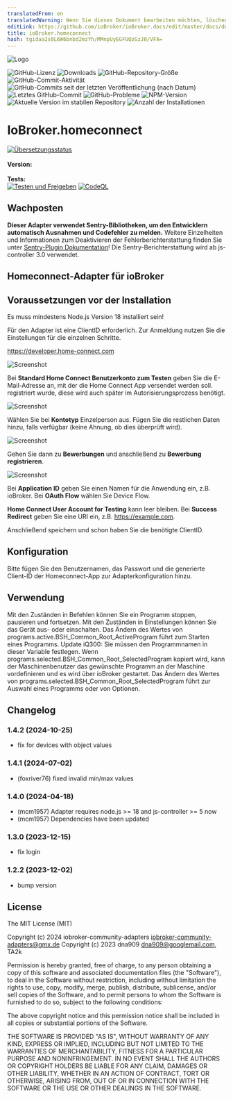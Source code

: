 ```yaml
---
translatedFrom: en
translatedWarning: Wenn Sie dieses Dokument bearbeiten möchten, löschen Sie bitte das Feld "translationsFrom". Andernfalls wird dieses Dokument automatisch erneut übersetzt
editLink: https://github.com/ioBroker/ioBroker.docs/edit/master/docs/de/adapterref/iobroker.homeconnect/README.md
title: ioBroker.homeconnect
hash: tgidaa2s0L6W6bnbd2mzYh/MMnpUyEGFUQzGzJ8/VFA=
---
```

![Logo](../../../en/adapterref/iobroker.homeconnect/admin/homeconnect.png)

![GitHub-Lizenz](https://img.shields.io/github/license/iobroker-community-adapters/ioBroker.homeconnect)
![Downloads](https://img.shields.io/npm/dm/iobroker.homeconnect.svg)
![GitHub-Repository-Größe](https://img.shields.io/github/repo-size/iobroker-community-adapters/ioBroker.homeconnect)
![GitHub-Commit-Aktivität](https://img.shields.io/github/commit-activity/m/iobroker-community-adapters/ioBroker.homeconnect)
![GitHub-Commits seit der letzten Veröffentlichung (nach Datum)](https://img.shields.io/github/commits-since/iobroker-community-adapters/ioBroker.homeconnect/latest)
![Letztes GitHub-Commit](https://img.shields.io/github/last-commit/iobroker-community-adapters/ioBroker.homeconnect)
![GitHub-Probleme](https://img.shields.io/github/issues/iobroker-community-adapters/ioBroker.homeconnect)
![NPM-Version](http://img.shields.io/npm/v/iobroker.homeconnect.svg)
![Aktuelle Version im stabilen Repository](https://iobroker.live/badges/homeconnect-stable.svg)
![Anzahl der Installationen](https://iobroker.live/badges/homeconnect-installed.svg)

# IoBroker.homeconnect
[![Übersetzungsstatus](https://weblate.iobroker.net/widgets/adapters/-/homeconnect/svg-badge.svg)](https://weblate.iobroker.net/engage/adapters/?utm_source=widget)</br> </br> **Version:** </br> </br> **Tests:** </br> [![Testen und Freigeben](https://github.com/iobroker-community-adapters/ioBroker.homeconnect/actions/workflows/test-and-release.yml/badge.svg)](https://github.com/iobroker-community-adapters/ioBroker.homeconnect/actions/workflows/test-and-release.yml) [![CodeQL](https://github.com/iobroker-community-adapters/ioBroker.homeconnect/actions/workflows/codeql.yml/badge.svg)](https://github.com/iobroker-community-adapters/ioBroker.homeconnect/actions/workflows/codeql.yml)

## Wachposten
**Dieser Adapter verwendet Sentry-Bibliotheken, um den Entwicklern automatisch Ausnahmen und Codefehler zu melden.** Weitere Einzelheiten und Informationen zum Deaktivieren der Fehlerberichterstattung finden Sie unter [Sentry-Plugin Dokumentation](https://github.com/ioBroker/plugin-sentry#plugin-sentry)! Die Sentry-Berichterstattung wird ab js-controller 3.0 verwendet.

## Homeconnect-Adapter für ioBroker
## Voraussetzungen vor der Installation
Es muss mindestens Node.js Version 18 installiert sein!

Für den Adapter ist eine ClientID erforderlich. Zur Anmeldung nutzen Sie die Einstellungen für die einzelnen Schritte.

<https://developer.home-connect.com>

![Screenshot](../../../en/adapterref/iobroker.homeconnect/img/registrierung1.JPG)

Bei **Standard Home Connect Benutzerkonto zum Testen** geben Sie die E-Mail-Adresse an, mit der die Home Connect App versendet werden soll.
registriert wurde, diese wird auch später im Autorisierungsprozess benötigt.

![Screenshot](../../../en/adapterref/iobroker.homeconnect/img/registrierung2.JPG)

Wählen Sie bei **Kontotyp** Einzelperson aus. Fügen Sie die restlichen Daten hinzu, falls verfügbar (keine Ahnung, ob dies überprüft wird).

![Screenshot](../../../en/adapterref/iobroker.homeconnect/img/application1.JPG)

Gehen Sie dann zu **Bewerbungen** und anschließend zu **Bewerbung registrieren**.

![Screenshot](../../../en/adapterref/iobroker.homeconnect/img/application2.JPG)

Bei **Application ID** geben Sie einen Namen für die Anwendung ein, z.B. ioBroker. Bei **OAuth Flow** wählen Sie Device Flow.

**Home Connect User Account for Testing** kann leer bleiben. Bei **Success Redirect** geben Sie eine URI ein, z.B. https://example.com.

Anschließend speichern und schon haben Sie die benötigte ClientID.

## Konfiguration
Bitte fügen Sie den Benutzernamen, das Passwort und die generierte Client-ID der Homeconnect-App zur Adapterkonfiguration hinzu.

## Verwendung
Mit den Zuständen in Befehlen können Sie ein Programm stoppen, pausieren und fortsetzen.
Mit den Zuständen in Einstellungen können Sie das Gerät aus- oder einschalten. Das Ändern des Wertes von programs.active.BSH_Common_Root_ActiveProgram führt zum Starten eines Programms. Update iQ300: Sie müssen den Programmnamen in dieser Variable festlegen. Wenn programs.selected.BSH_Common_Root_SelectedProgram kopiert wird, kann der Maschinenbenutzer das gewünschte Programm an der Maschine vordefinieren und es wird über ioBroker gestartet. Das Ändern des Wertes von programs.selected.BSH_Common_Root_SelectedProgram führt zur Auswahl eines Programms oder von Optionen.

## Changelog

<!--
    Placeholder for the next version (at the beginning of the line):
    ### **WORK IN PROGRESS**
-->
### 1.4.2 (2024-10-25)

- fix for devices with object values

### 1.4.1 (2024-07-02)

- (foxriver76) fixed invalid min/max values

### 1.4.0 (2024-04-18)

- (mcm1957) Adapter requires node.js >= 18 and js-controller >= 5 now
- (mcm1957) Dependencies have been updated

### 1.3.0 (2023-12-15)

- fix login

### 1.2.2 (2023-12-02)

- bump version

## License

The MIT License (MIT)

Copyright (c) 2024 iobroker-community-adapters <iobroker-community-adapters@gmx.de>
Copyright (c) 2023 dna909 <dna909@googlemail.com>, TA2k

Permission is hereby granted, free of charge, to any person obtaining a copy
of this software and associated documentation files (the "Software"), to deal
in the Software without restriction, including without limitation the rights
to use, copy, modify, merge, publish, distribute, sublicense, and/or sell
copies of the Software, and to permit persons to whom the Software is
furnished to do so, subject to the following conditions:

The above copyright notice and this permission notice shall be included in
all copies or substantial portions of the Software.

THE SOFTWARE IS PROVIDED "AS IS", WITHOUT WARRANTY OF ANY KIND, EXPRESS OR
IMPLIED, INCLUDING BUT NOT LIMITED TO THE WARRANTIES OF MERCHANTABILITY,
FITNESS FOR A PARTICULAR PURPOSE AND NONINFRINGEMENT. IN NO EVENT SHALL THE
AUTHORS OR COPYRIGHT HOLDERS BE LIABLE FOR ANY CLAIM, DAMAGES OR OTHER
LIABILITY, WHETHER IN AN ACTION OF CONTRACT, TORT OR OTHERWISE, ARISING FROM,
OUT OF OR IN CONNECTION WITH THE SOFTWARE OR THE USE OR OTHER DEALINGS IN
THE SOFTWARE.